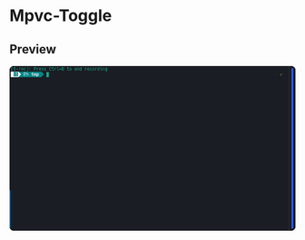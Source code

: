 # Mpvc-Toggle

## Preview
![Preview](https://github.com/Monmcgt/Mpvc-Toggle/blob/master/assets/preview.gif?raw=true)

